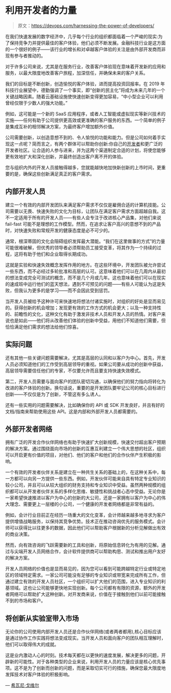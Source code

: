 # 利用开发者的力量

> 原文：<https://devops.com/harnessing-the-power-of-developers/>

在我们快速发展的数字经济中，几乎每个行业的组织都面临着一个严峻的现实:为了保持竞争力并提供最佳的客户体验，他们必须不断发展。金融科技行业是这方面的一个很好的例子——该行业的增长和对卓越客户体验的关注是由外部开发商而非现有参与者推动的。

对于许多公司来说，尤其是在服务行业，改善客户体验现在意味着开发新的应用和服务，以最大限度地改善客户旅程，加深信任，并确保未来的客户关系。

我们的目标是不断创新，创造愉悦的客户体验，进而提高投资回报率。在 2019 年科技行业展望中，德勤强调了一个事实，即“创新的民主化”将成为未来几年的一个关键战略因素。随着云基础设施使快速创新变得更加容易，“中小型企业可以利用曾经仅限于少数人的强大功能。”

例如，这可能是一个新的 SaaS 应用程序，或者人工智能或虚拟现实等新兴技术的实施——任何有助于公司提供更高效或更准确的客户服务的东西。一个简单的例子是集成互补的相邻解决方案，为最终客户增加额外价值。

公司需要创新，以创造意想不到的、令人愉悦的功能和能力。但是公司如何着手实现这一点呢？简而言之，有两个群体可以帮助你创新:你自己的[开发者](https://devops.com/critical-skills-developers-need-to-avoid-getting-left-behind/)和更广泛的开发者社区。让合适的人参与进来，并为这两个渠道制定合适的计划，将使您能够更有效地扩大和深化创新，并最终创造出客户离不开的体验。

您与组织内外的开发人员接触得越多，您就能越快地加快新创新的上市时间，更重要的是，确保这些创新满足真正的客户需求。

## 内部开发人员

建立一个有效的内部开发团队来满足客户需求不仅仅是雇佣合适的计算机技能。公司需要以无畏、快速失败的文化为目标，让团队在满足客户需求方面超越自我。这不一定适用于所有的开发人员——有些人会专注于改进核心产品集，对他们来说 fail-fast 可能不是理想的工作模型。然而，在追求让客户高兴的意想不到的产品时，对快速失败和常规开发的健康态度是必不可少的。

通常，根深蒂固的文化会阻碍组织发挥最大潜能。“我们在这里做事的方式”的力量可能很难破解，但优秀的领导者必须帮助员工接受变革，将其作为一个持续的过程，这将有助于他们和企业取得长期成功。

这就是实验和快速失效概念发挥作用的地方。在这些环境中，开发团队被允许尝试一些东西，而不必经过多轮批准和高层的认可。这意味着他们可以在几周内从最初的想法变成完全可测试的概念，而不是几个月或几年。这也意味着他们可以在现实的速成班中运行他们的蓝天想法，遇到不可预见的问题——有些人可能认为这是失败，但我认为更多的是学习——而不会因此受到惩罚。

当开发人员被给予这种许可来快速地将想法付诸实施时，对组织的好处是显而易见的。获得创新的机会增加；发现更有效的工作方式的机会更大；以及一种支持性的、前瞻性的文化，这种文化有助于激发非技术人员和开发人员的热情。对客户来说也是如此——他们将从改善他们体验的创新中受益，用他们不知道他们需要，但恰恰满足他们需求的想法给他们惊喜。

## 实际问题

还有其他一些关键问题需要解决，尤其是高层的认同和以客户为中心。首先，开发人员必须知道他们的工作受到高层领导的重视。如果公司要从成功的创新中获益，高层领导需要信任他们的专家，不仅要允许而且要支持快速失效模式。

第二，开发人员需要与面向客户的团队密切沟通，以确保他们的努力指向将转化为改进的客户体验的创新。换句话说，重要的是开发团队要牢记公司的核心目标进行创新——不仅仅是为了创新，不管这有多么诱人。

还有一些实用的问题需要解决，比如确保你的 API 或 SDK 开发良好，并且有好的文档/指南来帮助使用这些 API。这是内部和外部开发人员都需要的。

## 外部开发者网络

拥有广泛的开发合作伙伴网络也有助于快速扩大创新规模，快速交付超出客户预期的解决方案。通过围绕面向市场的创新的互惠互利建立一个伟大思想的社区，组织可以开启更有价值的项目，对他们、他们的客户和他们的合作伙伴产生积极的影响。

一个有效的开发者伙伴关系是建立在一种共生关系的基础上的，在这种关系中，每一方都可以向另一方提供一些东西。例如，开发伙伴可能来自具有特定专业知识的较小公司，并且可以从较大组织的财务支持和专业知识中受益。虽然两种规模的组织都可以从开发者伙伴关系的多样化思维、敏捷性和挑战者心态中受益。无论你是一家希望快速推进以客户为中心的创新的大公司，还是一家拥有以客户为中心的伟大理念、需要更上一层楼的小公司，一个健康的开发者网络都是非常有益的。

例如，会计行业目前正在经历一场重大的文化变革，会计师越来越多地寻求为客户提供增值战略服务，以保持其竞争优势。技术正在推动咨询优先的服务模式。会计师可以获得比以往更多的数据，因此他们可以帮助客户根据新的分析见解做出有效的商业决策。

然而，向有效咨询的飞跃需要新的工具和创新，将原始信息转化为有用的见解。通过与尖端开发人员网络合作，会计软件提供商可以帮助构思、测试和推出用户友好的解决方案。

开发人员网络的价值也是显而易见的，因为您可以看到可能跨越特定行业或特定地区的领域特定需求。一家公司可能没有足够的专业知识或带宽来完成所有工作，但通过建立有效的开发人员社区，一个组织可以扩大他们的范围，进入专业知识的利基领域。这也让公司能够更快地实现创新。每个公司都有有限的资源，额外的开发者网络可以帮助扩大这种创新。对开发商来说，价值在于接触到他们以前可能接触不到的市场和客户。

## 将创新从实验室带入市场

无论你的公司使用内部开发人员还是合作伙伴网络(或者两者都用),核心目标应该是通过协作工作实践将想法变成现实。当开发人员和面向客户的团队相互理解时，他们可以取得伟大的成就。

这是业内激动人心的时刻。技术每天都在以更快的速度发展，解决更多的问题，开辟新的可能性。对于各种类型的企业来说，利用开发人员的力量应该是核心优先事项。这不是为了创新而创新的问题，而是采取切实可行的措施，确保您最大限度地发挥技术对客户体验的积极影响。

— [希瓦尼·戈维尔](https://devops.com/author/shivani-govil/)